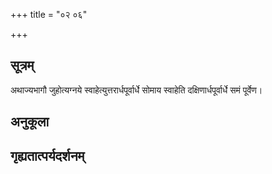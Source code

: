 +++
title = "०२ ०६"

+++
## सूत्रम्
अथाज्यभागौ जुहोत्यग्नये स्वाहेत्युत्तरार्धपूर्वार्धे सोमाय स्वाहेति दक्षिणार्धपूर्वार्धे समं पूर्वेण।
## अनुकूला

## गृह्यतात्पर्यदर्शनम्

